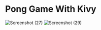 # Pong Game With Kivy
![Screenshot (27)](https://user-images.githubusercontent.com/111993066/221342083-91f27687-d977-4ba0-93c0-a0aaf1c76de0.png)
![Screenshot (29)](https://user-images.githubusercontent.com/111993066/221342130-b4f15d2a-bf34-4f27-afab-51196aceabbb.png)
